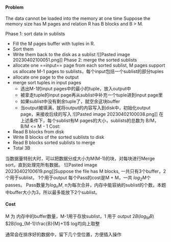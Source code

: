 #### Problem
The data cannot be loaded into the memory at one time
Suppose the memory size has M pages and relation R has B blocks and B > M.

Phase 1: sort data in sublists
+ Fill the M pages buffer with tuples in R.
+ Sort them
+ Write them back to the disk as a sublist
![[Pasted image 20230402100051.png]]
Phase 2: merge the sorted sublists
+ allocate one ==input== page from each sorted sublist, M pages support us allocate M-1 pages to sublists，每个input包括一个sublist的部分tuples
+ allocate one page to the output
+ merge sort tuples in input pages
	+ 选出M-1的input pages中的最小的tuple，放入output中
	+ 被拿走tuple的input page再从sublist中补充一个tuple进到input page里
	+ 如果sublist中没有剩余tuple了，就空余这块buffer
	+ 当output被填满，就将output的内容写入到disk中，初始化output page，来接收后续的写入
![[Pasted image 20230402100038.png]]
在上述条件下，每个sublist有M pages的大小，sublists的总数为 B/M，B/M <= M - 1
Cost: 
+ Read B blocks from disk
+ Write B blocks of the sorted sublists to disk 
+ Read B blocks sorted sublists to merge
+ Total 3B

当数据量特别大时，可以把数据分成大小为M(M-1)的块，对每块进行Merge sort，直到处理完所有数据。
![[Pasted image 20230402100619.png]]Suppose the file has M blocks, 一共只有3个buffer，2个用于sublist， 1个用于output
每个Pass的cost是M + M，一共 $log_2M$个passes。
Pass数量为$log_nM$, n为每次合并，内存中能容纳的sublist的个数，本题中buffer大小为3，所以最多能放下2个sublist。


#### Cost
M 为 内存中的buffer数量，M-1用于存放sublist，1 用于 output
$2B(log_{M}B)$ 
$2B(log_{M-1}\frac{B}{M}+1)$
log均向上取整


通常会在排序好的数据中，留下几个空位置，方便插入操作
